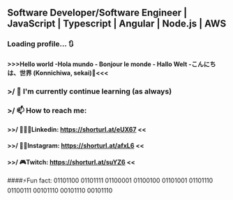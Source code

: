 ## Software Developer/Software Engineer | JavaScript | Typescript | Angular | Node.js | AWS
### Loading profile... 🔃
#### >>>Hello world -Hola mundo - Bonjour le monde - Hallo Welt -こんにちは、世界 (Konnichiwa, sekai)👋<<<
### >/ 🌱 I'm currently continue learning (as always)
### >/ 📫 How to reach me: 
####  >>/ 🧑🏾‍💻Linkedin: https://shorturl.at/eUX67 \<<
####  >>/ 🤳🏾Instagram: https://shorturl.at/afxL6 \<<
####  >>/ 🎮Twitch: https://shorturl.at/suYZ6 \<<
####⚡Fun fact: 01101100 01101111 01100001 01100100 01101001 01101110 01100111 00101110 00101110 00101110
